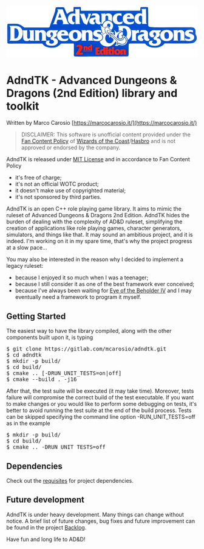 ![Logo](images/adnd2e_logo.png)

AdndTK - Advanced Dungeons & Dragons (2nd Edition) library and toolkit
=====================================================================

Written by Marco Carosio [https://marcocarosio.it/](https://marcocarosio.it/)

> DISCLAIMER: This software is unofficial content provided under the [Fan Content Policy](https://company.wizards.com/it/fancontentpolicy) of [Wizards of the Coast](https://company.wizards.com/)/[Hasbro](https://products.hasbro.com/it-it) and is not approved or endorsed by the company.

AdndTK is released under [MIT License](LICENSE.md) and in accordance to Fan Content Policy
* it's free of charge;
* it's not an official WOTC product;
* it doesn't make use of copyrighted material;
* it's not sponsored by third parties.

AdndTK is an open C++ role playing game library. It aims to mimic the ruleset of Advanced Dungeons & Dragons 2nd Edition.
AdndTK hides the burden of dealing with the complexity of AD&D ruleset, simplifying the creation of applications like role playing games,
character generators, simulators, and things like that.
It may sound an ambitious project, and it is indeed. I'm working on it in my spare time, that's why the project progress at a slow pace...

You may also be interested in the reason why I decided to implement a legacy ruleset:
* because I enjoyed it so much when I was a teenager;
* because I still consider it as one of the best framework ever conceived;
* because I've always been waiting for [Eye of the Beholder IV](https://en.wikipedia.org/wiki/Eye_of_the_Beholder_(video_game)) and I may eventually need a framework to program it myself.

## Getting Started
The easiest way to have the library compiled, along with the other components built upon it, is typing
<pre>
$ git clone https://gitlab.com/mcarosio/adndtk.git
$ cd adndtk
$ mkdir -p build/
$ cd build/
$ cmake .. [-DRUN_UNIT_TESTS=on|off]
$ cmake --build . -j16
</pre>
After that, the test suite will be executed (it may take time). Moreover, tests failure will compromise the correct build of the test executable. If you want to make changes or you would like to perform some debugging on tests, it's better to avoid running the test suite at the end of the build process.
Tests can be skipped specifying the command line option -RUN_UNIT_TESTS=off as in the example
<pre>
$ mkdir -p build/
$ cd build/
$ cmake .. -DRUN_UNIT_TESTS=off
</pre>

## Dependencies
Check out the [requisites](REQUISITES.md) for project dependencies.

## Future development
AdndTK is under heavy development. Many things can change without notice.
A brief list of future changes, bug fixes and future improvement can be found in the project [Backlog](BACKLOG.md).

Have fun and long life to AD&D!